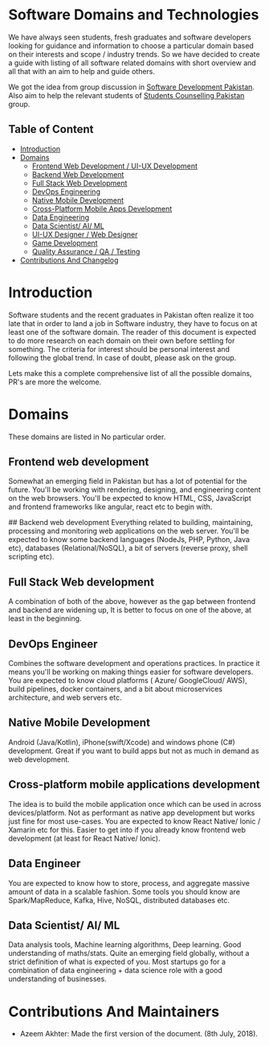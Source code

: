 # Software Domains and Technologies

We have always seen students, fresh graduates and software developers
looking for guidance and information to choose a particular domain based
on their interests and scope / industry trends. So we have decided to create
a guide with listing of all software related domains with short overview
and all that with an aim to help and guide others.

We got the idea from group discussion in [Software Development Pakistan](https://www.facebook.com/groups/softdevpk/).
Also aim to help the relevant students of [Students Counselling Pakistan](https://www.facebook.com/groups/counsellingpakistan/) group.


## Table of Content
- [Introduction](#introduction)
- [Domains](#domains) 
  - [Frontend Web Development / UI-UX Development](#frontend)
  - [Backend Web Development](#backend)
  - [Full Stack Web Development](#fullstack)
  - [DevOps Engineering](#devops)
  - [Native Mobile Development](#nativemobile)
  - [Cross-Platform Mobile Apps Development](#cross-platform-mobile)
  - [Data Engineering](#dataengineer)
  - [Data Scientist/ AI/ ML](#datascientist)
  - [UI-UX Designer / Web Designer](#web-designer)
  - [Game Development]()
  - [Quality Assurance / QA / Testing]()
- [Contributions And Changelog](#contribution)

<a name="introduction" /></a>

# Introduction
Software students and the recent graduates in Pakistan often realize it
too late that in order to land a job in Software industry, they have to
focus on at least one of the software domain. The reader of this document
is expected to do more research on each domain on their own before
settling for something. The criteria for interest should be personal
interest and following the global trend. In case of doubt, please ask
on the group.

Lets make this a complete comprehensive list of all the possible domains,
PR's are more the welcome.

<a name="domains" /></a>
# Domains
These domains are listed in No particular order.

<a name="frontend" /></a>
## Frontend web development
Somewhat an emerging field in Pakistan but has a lot of potential for
the future. You'll be working with rendering, designing, and engineering
content on the web browsers. You'll be expected to know HTML, CSS,
JavaScript and frontend frameworks like angular, react etc to begin with.

<a name="backend" />
## Backend web development
Everything related to building, maintaining, processing and monitoring
web applications on the web server. You'll be expected to know some
backend languages (NodeJs, PHP, Python, Java etc),
databases (Relational/NoSQL), a bit of servers (reverse proxy, shell
scripting etc).

<a name="fullstack" /></a>
## Full Stack Web development
A combination of both of the above, however as the gap between frontend
and backend are widening up, It is better to focus on one of the above,
at least in the beginning.


<a name="devops" /></a>
## DevOps Engineer 
Combines the software development and operations practices. In practice
it means you'll be working on making things easier for software developers.
You are expected to know cloud platforms ( Azure/ GoogleCloud/ AWS),
build pipelines, docker containers, and a bit about microservices
architecture, and web servers etc.

<a name="nativemobile" /></a>
## Native Mobile Development
Android (Java/Kotlin), iPhone(swift/Xcode) and windows phone (C#)
development. Great if you want to build apps but not as much in demand
as web development.


<a name="cross-platform-mobile" /></a>
## Cross-platform mobile applications development
The idea is to build the mobile application once which can be used in
across devices/platform. Not as performant as native app development
but works just fine for most use-cases. You are expected to know React
Native/ Ionic / Xamarin etc for this. Easier to get into if you already
know frontend web development (at least for React Native/ Ionic).


<a name="dataengineer" /></a>
## Data Engineer
You are expected to know how to store, process, and aggregate massive
amount of data in a scalable fashion. Some tools you should know are
Spark/MapReduce, Kafka, Hive, NoSQL, distributed databases etc.


<a name="datascientist" /></a>
## Data Scientist/ AI/ ML
Data analysis tools, Machine learning algorithms, Deep learning. Good
understanding of maths/stats. Quite an emerging field globally, without
a strict definition of what is expected of you. Most startups go for a
combination of data engineering + data science role with a good
understanding of businesses.


<a name="contribution" /></a>
# Contributions And Maintainers
- Azeem Akhter: Made the first version of the document. (8th July, 2018).
